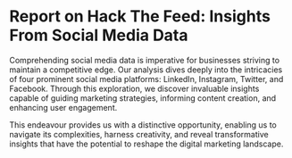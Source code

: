 # Report on Hack The Feed: Insights From Social Media Data

Comprehending social media data is imperative for businesses striving to maintain a competitive edge. Our analysis dives deeply into the intricacies of four prominent social media platforms: LinkedIn, Instagram, Twitter, and Facebook. Through this exploration, we discover invaluable insights capable of guiding marketing strategies, informing content creation, and enhancing user engagement. 

This endeavour provides us with a distinctive opportunity, enabling us to navigate its complexities, harness creativity, and reveal transformative insights that have the potential to reshape the digital marketing landscape. 
